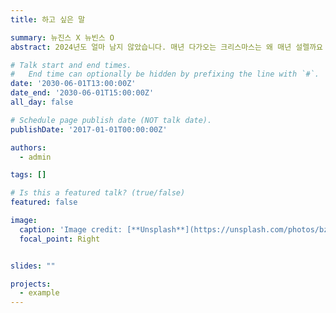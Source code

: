 ```yaml
---
title: 하고 싶은 말

summary: 뉴진스 X 뉴빈스 O
abstract: 2024년도 얼마 남지 않았습니다. 매년 다가오는 크리스마스는 왜 매년 설렐까요 그런 기념으로 캐롤을 들으러 가겠습니다. 마라샹궈에 꿔바로우가 먹고 싶네요. 아 맞다 자전거에 펑크가 났는데 빨리 수리해야 겠어요. 벌써 5번째 자전거입니다.

# Talk start and end times.
#   End time can optionally be hidden by prefixing the line with `#`.
date: '2030-06-01T13:00:00Z'
date_end: '2030-06-01T15:00:00Z'
all_day: false

# Schedule page publish date (NOT talk date).
publishDate: '2017-01-01T00:00:00Z'

authors:
  - admin

tags: []

# Is this a featured talk? (true/false)
featured: false

image:
  caption: 'Image credit: [**Unsplash**](https://unsplash.com/photos/bzdhc5b3Bxs)'
  focal_point: Right


slides: ""

projects:
  - example
---
```

